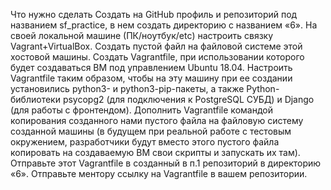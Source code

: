 Что нужно сделать
Создать на GitHub профиль и репозиторий под названием sf_practice, в нем создать директорию с названием «6».
На своей локальной машине (ПК/ноутбук/etc) настроить связку Vagrant+VirtualBox.
Создать пустой файл на файловой системе этой хостовой машины.
Создать Vagrantfile, при использовании которого будет создаваться ВМ под управлением Ubuntu 18.04.
Настроить Vagrantfile таким образом, чтобы на эту машину при ее создании установились python3- и python3-pip-пакеты, а также Python-библиотеки psycopg2 (для подключения к PostgreSQL СУБД) и Django (для работы с фронтендом).
Дополнить Vagrantfile командой копирования созданного нами пустого файла на файловую систему созданной машины (в будущем при реальной работе с тестовым окружением, разработчики будут вместо этого пустого файла копировать на создаваемую ВМ свои скрипты и запускать их там).
Отправьте этот Vagrantfile в созданный в п.1 репозиторий в директорию «6».
Отправьте ментору ссылку на Vagrantfile в вашем репозитории.
